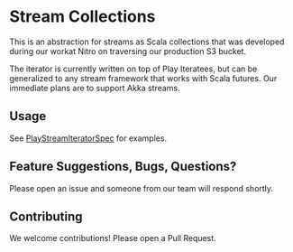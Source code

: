Stream Collections
==================

This is an abstraction for streams as Scala collections that was developed during our workat Nitro on traversing our production S3 bucket.

The iterator is currently written on top of Play Iteratees, but can be generalized to any stream framework that works with Scala futures. Our immediate plans are to support Akka streams.

Usage
-----
See [PlayStreamIteratorSpec](https://www.github.com/nitro/blob/master/src/test/scala/PlayStreamIteratorSpec.scala) for examples.


Feature Suggestions, Bugs, Questions?
-------------------------------------
Please open an issue and someone from our team will respond shortly.

Contributing
------------
We welcome contributions!  Please open a Pull Request.
